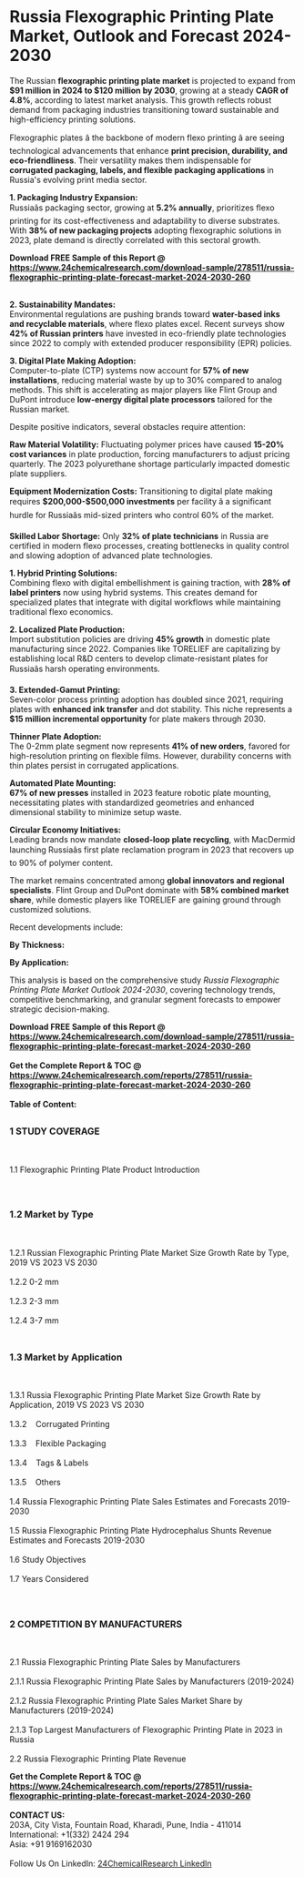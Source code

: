 <h1>Russia Flexographic Printing Plate Market, Outlook and Forecast 2024-2030</h1><p>The Russian <strong>flexographic printing plate market</strong> is projected to expand from <strong>$91 million in 2024 to $120 million by 2030</strong>, growing at a steady <strong>CAGR of 4.8%</strong>, according to latest market analysis. This growth reflects robust demand from packaging industries transitioning toward sustainable and high-efficiency printing solutions.</p><p>Flexographic plates â the backbone of modern flexo printing â are seeing technological advancements that enhance <strong>print precision, durability, and eco-friendliness</strong>. Their versatility makes them indispensable for <strong>corrugated packaging, labels, and flexible packaging applications</strong> in Russia's evolving print media sector.</p><p><strong>1. Packaging Industry Expansion:</strong><br>
Russiaâs packaging sector, growing at <strong>5.2% annually</strong>, prioritizes flexo printing for its cost-effectiveness and adaptability to diverse substrates. With <strong>38% of new packaging projects</strong> adopting flexographic solutions in 2023, plate demand is directly correlated with this sectoral growth.</p><div><b>Download FREE Sample of this Report @ 
            <a href="https://www.24chemicalresearch.com/download-sample/278511/russia-flexographic-printing-plate-forecast-market-2024-2030-260">
            https://www.24chemicalresearch.com/download-sample/278511/russia-flexographic-printing-plate-forecast-market-2024-2030-260</a></b></div><br><p><strong>2. Sustainability Mandates:</strong><br>
Environmental regulations are pushing brands toward <strong>water-based inks and recyclable materials</strong>, where flexo plates excel. Recent surveys show <strong>42% of Russian printers</strong> have invested in eco-friendly plate technologies since 2022 to comply with extended producer responsibility (EPR) policies.</p><p><strong>3. Digital Plate Making Adoption:</strong><br>
Computer-to-plate (CTP) systems now account for <strong>57% of new installations</strong>, reducing material waste by up to 30% compared to analog methods. This shift is accelerating as major players like Flint Group and DuPont introduce <strong>low-energy digital plate processors</strong> tailored for the Russian market.</p><p>Despite positive indicators, several obstacles require attention:</p><p><strong>Raw Material Volatility:</strong> Fluctuating polymer prices have caused <strong>15-20% cost variances</strong> in plate production, forcing manufacturers to adjust pricing quarterly. The 2023 polyurethane shortage particularly impacted domestic plate suppliers.</p><p><strong>Equipment Modernization Costs:</strong> Transitioning to digital plate making requires <strong>$200,000-$500,000 investments</strong> per facility â a significant hurdle for Russiaâs mid-sized printers who control 60% of the market.</p><p><strong>Skilled Labor Shortage:</strong> Only <strong>32% of plate technicians</strong> in Russia are certified in modern flexo processes, creating bottlenecks in quality control and slowing adoption of advanced plate technologies.</p><p><strong>1. Hybrid Printing Solutions:</strong><br>
Combining flexo with digital embellishment is gaining traction, with <strong>28% of label printers</strong> now using hybrid systems. This creates demand for specialized plates that integrate with digital workflows while maintaining traditional flexo economics.</p><p><strong>2. Localized Plate Production:</strong><br>
Import substitution policies are driving <strong>45% growth</strong> in domestic plate manufacturing since 2022. Companies like TORELIEF are capitalizing by establishing local R&amp;D centers to develop climate-resistant plates for Russiaâs harsh operating environments.</p><p><strong>3. Extended-Gamut Printing:</strong><br>
Seven-color process printing adoption has doubled since 2021, requiring plates with <strong>enhanced ink transfer</strong> and dot stability. This niche represents a <strong>$15 million incremental opportunity</strong> for plate makers through 2030.</p><p><strong>Thinner Plate Adoption:</strong> <br>
	The 0-2mm plate segment now represents <strong>41% of new orders</strong>, favored for high-resolution printing on flexible films. However, durability concerns with thin plates persist in corrugated applications.</p><p><strong>Automated Plate Mounting:</strong><br>
	<strong>67% of new presses</strong> installed in 2023 feature robotic plate mounting, necessitating plates with standardized geometries and enhanced dimensional stability to minimize setup waste.</p><p><strong>Circular Economy Initiatives:</strong><br>
	Leading brands now mandate <strong>closed-loop plate recycling</strong>, with MacDermid launching Russiaâs first plate reclamation program in 2023 that recovers up to 90% of polymer content.</p><p>The market remains concentrated among <strong>global innovators and regional specialists</strong>. Flint Group and DuPont dominate with <strong>58% combined market share</strong>, while domestic players like TORELIEF are gaining ground through customized solutions.</p><p>Recent developments include:</p><p><strong>By Thickness:</strong></p><p><strong>By Application:</strong></p><p>This analysis is based on the comprehensive study <em>Russia Flexographic Printing Plate Market Outlook 2024-2030</em>, covering technology trends, competitive benchmarking, and granular segment forecasts to empower strategic decision-making.</p><div><b>Download FREE Sample of this Report @ 
            <a href="https://www.24chemicalresearch.com/download-sample/278511/russia-flexographic-printing-plate-forecast-market-2024-2030-260">
            https://www.24chemicalresearch.com/download-sample/278511/russia-flexographic-printing-plate-forecast-market-2024-2030-260</a></b></div><br><div><b>Get the Complete Report & TOC @ 
            <a href="https://www.24chemicalresearch.com/reports/278511/russia-flexographic-printing-plate-forecast-market-2024-2030-260">
            https://www.24chemicalresearch.com/reports/278511/russia-flexographic-printing-plate-forecast-market-2024-2030-260</a></b></div><br>
            <b>Table of Content:</b><p><h2><span style="font-size:16px"><strong>1 STUDY COVERAGE</strong></span></h2><br />
<p>1.1 Flexographic Printing Plate Product Introduction</p><br />
<h2><span style="font-size:16px"><strong>1.2 Market by Type</strong></span></h2><br />
<p>1.2.1 Russian Flexographic Printing Plate Market Size Growth Rate by Type, 2019 VS 2023 VS 2030<br /><br />
1.2.2 0-2 mm&nbsp;&nbsp; &nbsp;<br /><br />
1.2.3 2-3 mm<br /><br />
1.2.4 3-7 mm<br /><br />
<h2><span style="font-size:16px"><strong>1.3 Market by Application</strong></span></h2><br />
<p>1.3.1 Russia Flexographic Printing Plate Market Size Growth Rate by Application, 2019 VS 2023 VS 2030<br /><br />
1.3.2&nbsp;&nbsp; &nbsp;Corrugated Printing<br /><br />
1.3.3&nbsp;&nbsp; &nbsp;Flexible Packaging<br /><br />
1.3.4&nbsp;&nbsp; &nbsp;Tags & Labels<br /><br />
1.3.5&nbsp;&nbsp; &nbsp;Others<br /><br />
1.4 Russia Flexographic Printing Plate Sales Estimates and Forecasts 2019-2030<br /><br />
1.5 Russia Flexographic Printing Plate Hydrocephalus Shunts Revenue Estimates and Forecasts 2019-2030<br /><br />
1.6 Study Objectives<br /><br />
1.7 Years Considered</p><br />
<h2><span style="font-size:16px"><strong>2 COMPETITION BY MANUFACTURERS</strong></span></h2><br />
<p>2.1 Russia Flexographic Printing Plate Sales by Manufacturers<br /><br />
2.1.1 Russia Flexographic Printing Plate Sales by Manufacturers (2019-2024)<br /><br />
2.1.2 Russia Flexographic Printing Plate Sales Market Share by Manufacturers (2019-2024)<br /><br />
2.1.3 Top Largest Manufacturers of Flexographic Printing Plate in 2023 in Russia<br /><br />
2.2 Russia Flexographic Printing Plate Revenue </p><div><b>Get the Complete Report & TOC @ 
            <a href="https://www.24chemicalresearch.com/reports/278511/russia-flexographic-printing-plate-forecast-market-2024-2030-260">
            https://www.24chemicalresearch.com/reports/278511/russia-flexographic-printing-plate-forecast-market-2024-2030-260</a></b></div><br><b>CONTACT US:</b><br>
            203A, City Vista, Fountain Road, Kharadi, Pune, India - 411014<br>
            International: +1(332) 2424 294<br>
            Asia: +91 9169162030 <br><br>
            Follow Us On LinkedIn: <a href="https://www.linkedin.com/company/24chemicalresearch/">24ChemicalResearch LinkedIn</a>